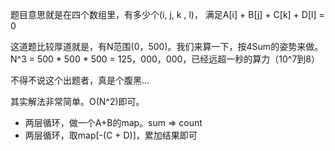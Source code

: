 题目意思就是在四个数组里，有多少个(i, j, k , l)， 满足A[i] + B[j] + C[k] + D[l] = 0

这道题比较厚道就是，有N范围(0，500)。我们来算一下，按4Sum的姿势来做。N^3 = 500 * 500 * 500 = 125，000，000，已经远超一秒的算力（10^7到8）

不得不说这个出题者，真是个腹黑...

其实解法非常简单。O(N^2)即可。

* 两层循环，做一个A+B的map。sum => count
* 两层循环，取map[-(C + D)]，累加结果即可
